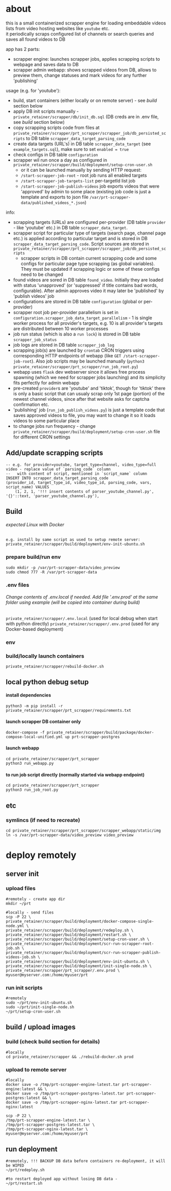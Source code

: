 # about

this is a small containerized scrapper engine for loading embeddable videos lists from video hosting websites like `youtube` etc.  
it periodically scraps configured list of channels or search queries and saves all found videos to DB

app has 2 parts:
- scrapper engine: launches scrapper jobs, applies scrapping scripts to webpage and saves data to DB
- scrapper admin webapp: shows scrapped videos from DB, allows to preview them, change statuses and mark videos for any further 'publishing'

usage (e.g. for 'youtube'):
- build, start containers (either locally or on remote server) - see _build_ section below
- apply DB init scripts manually - `private_retainer/scrapper/db/init_db.sql` (DB creds are in .env file, see _build_ section below)
- copy scrapping scripts code from files at `private_retainer/scrapper/prt_scrapper/scrapper_job/db_persisted_scripts` to DB table `scrapper_data_target_parsing_code`
- create data targets (URL's) in DB table `scrapper_data_target` (see `example_targets.sql`), make sure to set `enabled = true`
- check configs in DB table `configuration`
- scrapper wil run once a day as configured in `private_retainer/scrapper/build/deployment/setup-cron-user.sh`
  - or it can be launched manually by sending HTTP request:
  - `/start-scrapper-job-root` - root job runs all enabled targets
  - `/start-scrapper-job-targets-list` per-targetId list job
  - `/start-scrapper-job-publish-videos` job exports videos that were 'approved' by admin to some place (existing job code is just a template and exports to json file `/var/prt-scrapper-data/published_videos_*.json`)

info:
- scrapping targets (URLs) are configured per-provider (DB table `provider` - like 'youtube' etc.) in DB table `scrapper_data_target`.
- scrapper script for particular type of targets (search page, channel page etc.) is applied according to particular target and is stored in DB `scrapper_data_target_parsing_code`. Script sources are stored in `private_retainer/scrapper/prt_scrapper/scrapper_job/db_persisted_scripts`
  - scrapper scripts in DB contain current scrapping code and some configs for particular page type scrapping (as global variables). They must be updated if scrapping logic or some of these configs need to be changed   
- found videos are sored in DB table `found_video`. Initially they are loaded with status 'unapproved' (or 'suppressed' if title contains bad words, configurable). After admin approves video it may later be 'published' by 'publish videos' job
- configurations are stored in DB table `configuration` (global or per-provider)
- scrapper root job per-provider parallelism is set in `configuration.scrapper_job_data_target_parallelism` - 1 is single worker process for all provider's targets, e.g. 10 is all provider's targets are distributed between 10 worker processes
- job run status (which is also a `run lock`) is stored in DB table `scrapper_job_status`
- job logs are stored in DB table `scrapper_job_log`
- scrapping job(s) are launched by `crontab` CRON triggers using corresponding HTTP endpoints of webapp (like `GET /start-scrapper-job-root`). Also job scripts may be launched manually (`python3 private_retainer/scrapper/prt_scrapper/run_job_root.py`)
- webapp uses `flask` dev webserver since it allows free process spawning (which we need for scrapper jobs launching) and its simplicity fits perfectly for admin webapp
- pre-created `provider`s are 'youtube' and 'tiktok', though for 'tiktok' there is only a basic script that can usualy scrap only 1st page (portion) of the newest channel videos, since after that website asks for captcha confirmation etc.   
- 'publishing' job (`run_job_publish_videos.py`) is just a template code that saves approved videos to file, you may want to change it so it loads videos to some particular place
- to change jobs run frequency - change `private_retainer/scrapper/build/deployment/setup-cron-user.sh` file for different CRON settings

## Add/update scrapping scripts
```
-- e.g. for provider=youtube, target_type=channel, video_type=full video - replace value of `parsing_code` column 
--   with content of script, mentioned in `script_name` column
INSERT INTO scrapper_data_target_parsing_code
(provider_id, target_type_id, video_type_id, parsing_code, vars, script_name) VALUES
	(1, 2, 1, '!!! insert contents of parser_youtube_channel.py', '{}'::text, 'parser_youtube_channel.py'),
```

## Build 
###### expected Linux with Docker
`e.g. install by same script as used to setup remote server: private_retainer/scrapper/build/deployment/env-init-ubuntu.sh`

### prepare build/run env 
```
sudo mkdir -p /var/prt-scrapper-data/video_preview
sudo chmod 777 -R /var/prt-scrapper-data
```

### .env files
###### Change contents of .env.local if needed. Add file '.env.prod' at the same folder using example (will be copied into container during build)   
`private_retainer/scrapper/.env.local`  (used for local debug when start with python directly)
`private_retainer/scrapper/.env.prod` (used for any Docker-based deployment)

### env

### build/locally launch containers  
`private_retainer/scrapper/rebuild-docker.sh`

## local python debug setup

#### install dependencies
`python3 -m pip install -r private_retainer/scrapper/prt_scrapper/requirements.txt`

#### launch scrapper DB container only
`docker-compose -f private_retainer/scrapper/build/package/docker-compose-local-unified.yml up prt-scrapper-postgres`

#### launch webapp
`cd private_retainer/scrapper/prt_scrapper`  
`python3 run_webapp.py`

#### to run job script directly (normally started via webapp endpoint)
`cd private_retainer/scrapper/prt_scrapper`  
`python3 run_job_root.py`

## etc

### symlincs (if need to recreate)
`cd private_retainer/scrapper/prt_scrapper/scrapper_webapp/static/img`  
`ln -s /var/prt-scrapper-data/video_preview video_preview`  


# deploy remotely

## server init

### upload files
```
#remotely - create app dir
mkdir ~/prt

#locally - send files
scp -P 22 \
private_retainer/scrapper/build/deployment/docker-compose-single-node.yml \
private_retainer/scrapper/build/deployment/redeploy.sh \
private_retainer/scrapper/build/deployment/restart.sh \
private_retainer/scrapper/build/deployment/setup-cron-user.sh \
private_retainer/scrapper/build/deployment/scr-run-scrapper-root-job.sh \
private_retainer/scrapper/build/deployment/scr-run-scrapper-publish-videos-job.sh \
private_retainer/scrapper/build/deployment/env-init-ubuntu.sh \
private_retainer/scrapper/build/deployment/init-single-node.sh \
private_retainer/scrapper/prt_scrapper/.env.prod \
myuser@myserver.com:/home/myuser/prt
```

### run init scripts
```
#remotely
sudo ~/prt/env-init-ubuntu.sh
sudo ~/prt/init-single-node.sh
~/prt/setup-cron-user.sh
```

## build / upload images

### build (check build section for details)
```
#locally
cd private_retainer/scrapper && ./rebuild-docker.sh prod
```

### upload to remote server

```
#locally
docker save -o /tmp/prt-scrapper-engine-latest.tar prt-scrapper-engine:latest && \
docker save -o /tmp/prt-scrapper-postgres-latest.tar prt-scrapper-postgres:latest && \
docker save -o /tmp/prt-scrapper-nginx-latest.tar prt-scrapper-nginx:latest

scp -P 22 \
/tmp/prt-scrapper-engine-latest.tar \
/tmp/prt-scrapper-postgres-latest.tar \
/tmp/prt-scrapper-nginx-latest.tar \
myuser@myserver.com:/home/myuser/prt
```

## run deployment
```
#remotely, !!! BACKUP DB data before containers re-deployment, it will be WIPED
~/prt/redeploy.sh

#to restart deployed app without losing DB data -
~/prt/restart.sh
```

